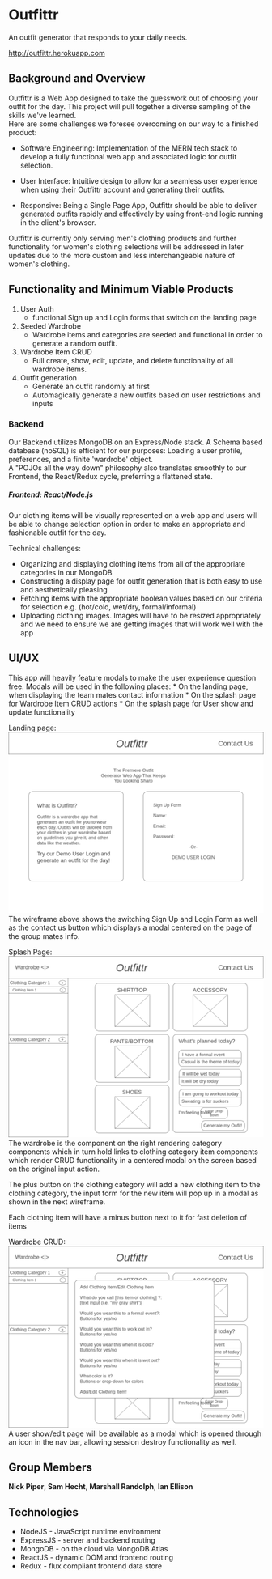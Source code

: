 # Outfittr

An outfit generator that responds to your daily needs. 

http://outfittr.herokuapp.com

## Background and Overview

Outfittr is a Web App designed to take the guesswork out of choosing your outfit
for the day. This project will pull together a diverse sampling of the skills we've learned.    
Here are some challenges we foresee overcoming on our way to a finished product:

* Software Engineering: Implementation of the MERN tech stack to develop a fully
functional web app and associated logic for outfit selection.

* User Interface: Intuitive design to allow for a seamless user experience when 
using their Outfittr account and generating their outfits.

* Responsive: Being a Single Page App, Outfittr should be able to deliver generated
outfits rapidly and effectively by using front-end logic running in the client's
browser.

Outfittr is currently only serving men's clothing products and further functionality
for women's clothing selections will be addressed in later updates due to the more 
custom and less interchangeable nature of women's clothing. 

## Functionality and Minimum Viable Products

1. User Auth
    * functional Sign up and Login forms that switch on the landing page
2. Seeded Wardrobe
    * Wardrobe items and categories are seeded and functional in order to generate a random outfit.    
3. Wardrobe Item CRUD
    * Full create, show, edit, update, and delete functionality of all wardrobe items.
4. Outfit generation
    * Generate an outfit randomly at first
    * Automagically generate a new outfits based on user restrictions and inputs
    
### Backend

Our Backend utilizes MongoDB on an Express/Node stack. A Schema based database (noSQL) is efficient for our purposes: Loading a user profile, preferences, and a finite 'wardrobe' object.      
A "POJOs all the way down" philosophy also translates smoothly to our Frontend, the React/Redux cycle, preferring a flattened state. 

##### Frontend: React/Node.js

Our clothing items will be visually represented on a web app and users will be able to change selection option in order to make an appropriate and fashionable outfit for the day.

Technical challenges:
  - Organizing and displaying clothing items from all of the appropriate categories in our MongoDB
  - Constructing a display page for outfit generation that is both easy to use and aesthetically pleasing
  - Fetching items with the appropriate boolean values based on our criteria for selection e.g. (hot/cold, wet/dry, formal/informal)
  - Uploading clothing images. Images will have to be resized appropriately and we need to ensure we are getting images that will work well with the app

## UI/UX 

This app will heavily feature modals to make the user experience question free.
Modals will be used in the following places:
    * On the landing page, when displaying the team mates contact information
    * On the splash page for Wardrobe Item CRUD actions 
    * On the splash page for User show and update functionality

Landing page:
![LandingPage](/assets/images/Homepage.png)
The wireframe above shows the switching Sign Up and Login Form as well as the 
contact us button which displays a modal centered on the page of the group mates
info.

Splash Page:
![SplashPage](/assets/images/Homepage_2.png)
The wardrobe is the component on the right rendering category components which in
turn hold links to clothing category item components which render CRUD functionality
in a centered modal on the screen based on the original input action. 

The plus button on the clothing category will add a new clothing item to the clothing 
category, the input form for the new item will pop up in a modal as shown in the 
next wireframe.

Each clothing item will have a minus button next to it for fast deletion of items

Wardrobe CRUD:
![WardrobeCRUD](/assets/images/Homepage_3.png)
A user show/edit page will be available as a modal which is opened through an icon 
in the nav bar, allowing session destroy functionality as well.



## Group Members

**Nick Piper**,
**Sam Hecht**,
**Marshall Randolph**,
**Ian Ellison**

## Technologies

* NodeJS - JavaScript runtime environment
* ExpressJS - server and backend routing
* MongoDB - on the cloud via MongoDB Atlas
* ReactJS - dynamic DOM and frontend routing
* Redux - flux compliant frontend data store

